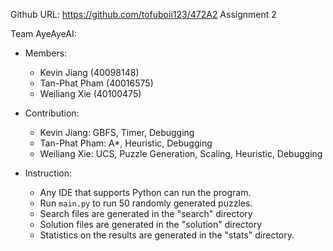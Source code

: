Github URL: https://github.com/tofuboii123/472A2 
Assignment 2

Team AyeAyeAI:
* Members:
  * Kevin Jiang (40098148)
  * Tan-Phat Pham (40016575)
  * Weiliang Xie (40100475)

* Contribution: 
  * Kevin Jiang: GBFS, Timer, Debugging 
  * Tan-Phat Pham: A*, Heuristic, Debugging
  * Weiliang Xie: UCS, Puzzle Generation, Scaling, Heuristic, Debugging  

* Instruction: 
  * Any IDE that supports Python can run the program.
  * Run `main.py` to run 50 randomly generated puzzles.
  * Search files are generated in	the "search" directory
  * Solution files are generated in the "solution" directory
  * Statistics on the results are generated in the "stats" directory.
